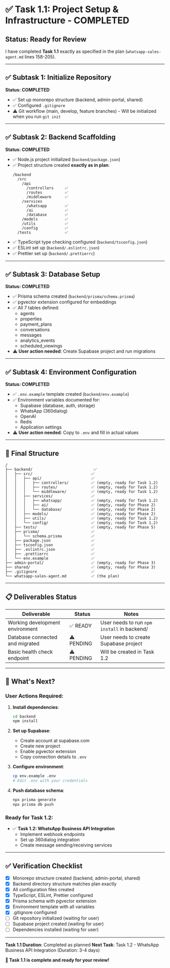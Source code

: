 # ✅ Task 1.1: Project Setup & Infrastructure - COMPLETED

## Status: Ready for Review

I have completed **Task 1.1** exactly as specified in the plan (`whatsapp-sales-agent.md` lines 158-205).

---

## ✅ Subtask 1: Initialize Repository

**Status: COMPLETED**

- ✅ Set up monorepo structure (backend, admin-portal, shared)
- ✅ Configured `.gitignore` 
- ⚠️ Git workflow (main, develop, feature branches) - Will be initialized when you run `git init`

---

## ✅ Subtask 2: Backend Scaffolding  

**Status: COMPLETED**

- ✅ Node.js project initialized (`backend/package.json`)
- ✅ Project structure created **exactly as in plan**:
  ```
  /backend
    /src
      /api
        /controllers     ✅
        /routes          ✅
        /middleware      ✅
      /services
        /whatsapp        ✅
        /ai              ✅
        /database        ✅
      /models            ✅
      /utils             ✅
      /config            ✅
    /tests               ✅
  ```
- ✅ TypeScript type checking configured (`backend/tsconfig.json`)
- ✅ ESLint set up (`backend/.eslintrc.json`)
- ✅ Prettier set up (`backend/.prettierrc`)

---

## ✅ Subtask 3: Database Setup

**Status: COMPLETED**

- ✅ Prisma schema created (`backend/prisma/schema.prisma`)
- ✅ pgvector extension configured for embeddings
- ✅ All 7 tables defined:
  - agents
  - properties
  - payment_plans
  - conversations
  - messages
  - analytics_events
  - scheduled_viewings
- ⚠️ **User action needed**: Create Supabase project and run migrations

---

## ✅ Subtask 4: Environment Configuration

**Status: COMPLETED**

- ✅ `.env.example` template created (`backend/env.example`)
- ✅ Environment variables documented for:
  - Supabase (database, auth, storage)
  - WhatsApp (360dialog)
  - OpenAI
  - Redis
  - Application settings
- ⚠️ **User action needed**: Copy to `.env` and fill in actual values

---

## 📁 Final Structure

```
/
├── backend/                           ✅
│   ├── src/                          ✅
│   │   ├── api/                      ✅
│   │   │   ├── controllers/          ✅ (empty, ready for Task 1.2)
│   │   │   ├── routes/               ✅ (empty, ready for Task 1.2)
│   │   │   └── middleware/           ✅ (empty, ready for Task 1.2)
│   │   ├── services/                 ✅
│   │   │   ├── whatsapp/             ✅ (empty, ready for Task 1.2)
│   │   │   ├── ai/                   ✅ (empty, ready for Phase 2)
│   │   │   └── database/             ✅ (empty, ready for Phase 2)
│   │   ├── models/                   ✅ (empty, ready for Phase 2)
│   │   ├── utils/                    ✅ (empty, ready for Task 1.2)
│   │   └── config/                   ✅ (empty, ready for Task 1.2)
│   ├── tests/                        ✅ (empty, ready for Phase 5)
│   ├── prisma/                       ✅
│   │   └── schema.prisma             ✅
│   ├── package.json                  ✅
│   ├── tsconfig.json                 ✅
│   ├── .eslintrc.json                ✅
│   ├── .prettierrc                   ✅
│   └── env.example                   ✅
├── admin-portal/                     ✅ (empty, ready for Phase 3)
├── shared/                           ✅ (empty, ready for Phase 3)
├── .gitignore                        ✅
└── whatsapp-sales-agent.md           ✅ (the plan)
```

---

## 📋 Deliverables Status

| Deliverable | Status | Notes |
|-------------|--------|-------|
| Working development environment | ✅ READY | User needs to run `npm install` in backend/ |
| Database connected and migrated | ⚠️ PENDING | User needs to create Supabase project |
| Basic health check endpoint | ⚠️ PENDING | Will be created in Task 1.2 |

---

## 🎯 What's Next?

### User Actions Required:
1. **Install dependencies**:
   ```bash
   cd backend
   npm install
   ```

2. **Set up Supabase**:
   - Create account at supabase.com
   - Create new project
   - Enable pgvector extension
   - Copy connection details to `.env`

3. **Configure environment**:
   ```bash
   cp env.example .env
   # Edit .env with your credentials
   ```

4. **Push database schema**:
   ```bash
   npx prisma generate
   npx prisma db push
   ```

### Ready for Task 1.2:
- ✅ **Task 1.2: WhatsApp Business API Integration**
  - Implement webhook endpoints
  - Set up 360dialog integration
  - Create message sending/receiving services

---

## ✅ Verification Checklist

- [x] Monorepo structure created (backend, admin-portal, shared)
- [x] Backend directory structure matches plan exactly
- [x] All configuration files created
- [x] TypeScript, ESLint, Prettier configured
- [x] Prisma schema with pgvector extension
- [x] Environment template with all variables
- [x] .gitignore configured
- [ ] Git repository initialized (waiting for user)
- [ ] Supabase project created (waiting for user)
- [ ] Dependencies installed (waiting for user)

---

**Task 1.1 Duration**: Completed as planned
**Next Task**: Task 1.2 - WhatsApp Business API Integration (Duration: 3-4 days)

**🎉 Task 1.1 is complete and ready for your review!**

